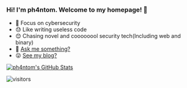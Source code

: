 ### Hi! I'm ph4ntom. Welcome to my homepage! 👋

- 👻 Focus on cybersecurity
- 😓 Like writing useless code
- 😊 Chasing novel and coooooool security tech(Including web and binary)
- 💬 [Ask me something?](mailto:ph4ntom11235@gmail.com)
- 😜 [See my blog?](https://ph4ntonn.github.io/)

[![ph4ntom's GitHub Stats](https://github-readme-stats.vercel.app/api?username=ph4ntonn&show_icons=true&hide_title=true)](https://github.com/ph4ntonn)

![visitors](https://visitor-badge.laobi.icu/badge?page_id=ph4ntom)
